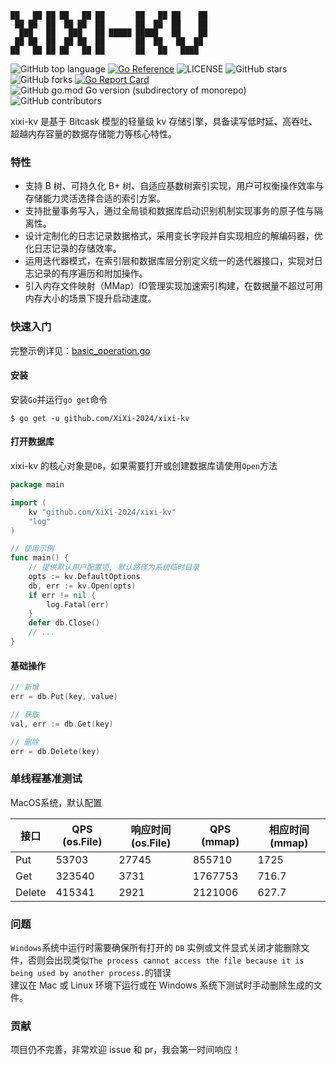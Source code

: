 ```text
██   ██ ██ ██   ██ ██       ██   ██ ██    ██ 
 ██ ██  ██  ██ ██  ██       ██  ██  ██    ██ 
  ███   ██   ███   ██ █████ █████   ██    ██ 
 ██ ██  ██  ██ ██  ██       ██  ██   ██  ██  
██   ██ ██ ██   ██ ██       ██   ██   ████                                                
```
![GitHub top language](https://img.shields.io/github/languages/top/XiXi-2024/xixi-kv)   [![Go Reference](https://pkg.go.dev/badge/github.com/XiXi-2024/xixi-kv)](https://pkg.go.dev/github.com/XiXi-2024/xixi-kv)   ![LICENSE](https://img.shields.io/github/license/XiXi-2024/xixi-kv)   ![GitHub stars](https://img.shields.io/github/stars/XiXi-2024/xixi-kv)   ![GitHub forks](https://img.shields.io/github/forks/XiXi-2024/xixi-kv)   [![Go Report Card](https://goreportcard.com/badge/github.com/XiXi-2024/xixi-kv)](https://goreportcard.com/report/github.com/XiXi-2024/xixi-kv)![GitHub go.mod Go version (subdirectory of monorepo)](https://img.shields.io/github/go-mod/go-version/XiXi-2024/xixi-kv)![GitHub contributors](https://img.shields.io/github/contributors/XiXi-2024/xixi-kv)

xixi-kv 是基于 Bitcask 模型的轻量级 kv 存储引擎，具备读写低时延、高吞吐、超越内存容量的数据存储能力等核心特性。
### 特性
- 支持 B 树、可持久化 B+ 树、自适应基数树索引实现，用户可权衡操作效率与存储能力灵活选择合适的索引方案。
- 支持批量事务写入，通过全局锁和数据库启动识别机制实现事务的原子性与隔离性。
- 设计定制化的日志记录数据格式，采用变长字段并自实现相应的解编码器，优化日志记录的存储效率。
- 运用迭代器模式，在索引层和数据库层分别定义统一的迭代器接口，实现对日志记录的有序遍历和附加操作。
- 引入内存文件映射（MMap）IO管理实现加速索引构建，在数据量不超过可用内存大小的场景下提升启动速度。
### 快速入门
完整示例详见：[basic_operation.go](examples/basic_operation.go)
#### 安装
安装`Go`并运行`go get`命令
```shell
$ go get -u github.com/XiXi-2024/xixi-kv
```
#### 打开数据库
xixi-kv 的核心对象是`DB`，如果需要打开或创建数据库请使用`Open`方法
```go
package main

import (
	kv "github.com/XiXi-2024/xixi-kv"
	"log"
)

// 使用示例
func main() {
	// 提供默认用户配置项, 默认路径为系统临时目录
	opts := kv.DefaultOptions
	db, err := kv.Open(opts)
	if err != nil {
		log.Fatal(err)
	}
	defer db.Close()
	// ...
}
```
#### 基础操作
```go
// 新增
err = db.Put(key, value)

// 获取
val, err := db.Get(key)

// 删除
err = db.Delete(key)
```
### 单线程基准测试
MacOS系统，默认配置

| 接口   | QPS (os.File) | 响应时间 (os.File) | QPS (mmap) | 相应时间 (mmap) |
|--------|---------------|----------------|------------|-------------|
| Put    | 53703         | 27745          | 855710     | 1725        |
| Get    | 323540        | 3731           | 1767753    | 716.7       |
| Delete | 415341        | 2921           | 2121006    | 627.7       |
### 问题
`Windows`系统中运行时需要确保所有打开的 `DB` 实例或文件显式关闭才能删除文件，否则会出现类似`The process cannot access the file because it is being used by another process.`的错误\
建议在 Mac 或 Linux 环境下运行或在 Windows 系统下测试时手动删除生成的文件。
### 贡献
项目仍不完善，非常欢迎 issue 和 pr，我会第一时间响应！